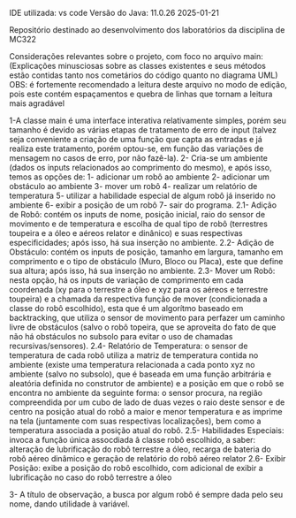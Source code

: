 IDE utilizada: vs code
Versão do Java:  11.0.26 2025-01-21

Repositório destinado ao desenvolvimento dos laboratórios da disciplina de MC322


Considerações relevantes sobre o projeto, com foco no arquivo main: (Explicações minusciosas sobre as classes existentes e seus métodos estão contidas tanto nos cometários do código quanto no diagrama UML)
OBS: é fortemente recomendado a leitura deste arquivo no modo de edição, pois este contém espaçamentos e quebra de linhas que tornam a leitura mais agradável

  1-A classe main é uma interface interativa relativamente simples, porém seu tamanho é devido as várias etapas de tratamento de erro de input (talvez seja conveniente a criação de uma função que capta as entradas e já realiza este tratamento, porém optou-se, em função das variações de mensagem no casos de erro, por não fazê-la).
  2- Cria-se um ambiente (dados os inputs relacionados ao comprimento do mesmo), e após isso, temos as opções de:
    1- adicionar um robô ao ambiente
    2- adicionar um obstáculo ao ambiente
    3- mover um robô
    4- realizar um relatório de temperatura
    5- utilizar a habilidade especial de algum robô já inserido no ambiente 
    6- exibir a posição de um robô 
    7- sair do programa.
      2.1- Adição de Robô: 
      contém os inputs de nome, posição inicial, raio do sensor de movimento e de temperatura e escolha de qual tipo de robô (terrestres toupeira e a óleo e aéreos relator e dinânico) e suas respectivas especificidades; após isso, há sua inserção no ambiente.
      2.2- Adição de Obstáculo: 
      contém os inputs de posição, tamanho em largura, tamanho em comprimento e o tipo de obstáculo (Muro, Bloco ou Placa), este que define sua altura; após isso, há sua inserção no ambiente.
      2.3- Mover um Robô: 
      nesta opção, há os inputs de variação de comprimento em cada coordenada (xy para o terrestre a óleo e xyz para os aéreos e terrestre toupeira) e a chamada da respectiva função de mover (condicionada a classe do robô escolhido), esta que é um algorítmo baseado em backtracking, que utiliza o sensor de movimento para perfazer um caminho livre de obstáculos (salvo o robô topeira, que se aproveita do fato de que não há obstáculos no subsolo para evitar o uso de chamadas recursivas/sensores).
      2.4- Relatório de Temperatura: 
      o sensor de temperatura de cada robô utiliza a matriz de temperatura contida no ambiente (existe uma temperatura relacionada a cada ponto xyz no ambiente (salvo no subsolo), que é baseada em uma função arbitrária e aleatória definida no construtor de ambiente) e a posição em que o robô se encontra no ambiente da seguinte forma: o sensor procura, na região compreendida por um cubo de lado de duas vezes o raio deste sensor e de centro na posição atual do robô a maior e menor temperatura e as imprime na tela (juntamente com suas respectivas localizações), bem como a temperatura associada a posição atual do robô.
      2.5- Habilidades Especiais:
      invoca a função única assocdiada â classe robô escolhido, a saber: alteração de lubrificação do robô terrestre a óleo, recarga de bateria do robô aéreo dinâmico e geração de relatório do robô aéreo relator
      2.6- Exibir Posição:
      exibe a posição do robô escolhido, com adicional de exibir a lubrificação no caso do robô terrestre a óleo

  3- A título de observação, a busca por algum robô é sempre dada pelo seu nome, dando utilidade à variável.
    
